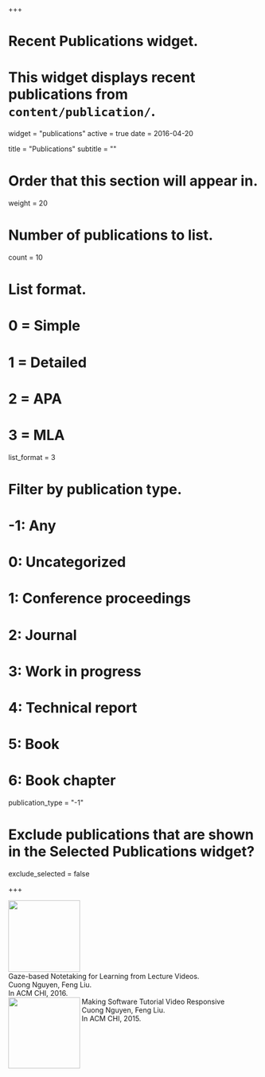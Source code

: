 +++
# Recent Publications widget.
# This widget displays recent publications from `content/publication/`.
widget = "publications"
active = true
date = 2016-04-20

title = "Publications"
subtitle = ""

# Order that this section will appear in.
weight = 20

# Number of publications to list.
count = 10

# List format.
#   0 = Simple
#   1 = Detailed
#   2 = APA
#   3 = MLA
list_format = 3

# Filter by publication type.
# -1: Any
#  0: Uncategorized
#  1: Conference proceedings
#  2: Journal
#  3: Work in progress
#  4: Technical report
#  5: Book
#  6: Book chapter
publication_type = "-1"

# Exclude publications that are shown in the Selected Publications widget?
exclude_selected = false



+++
<div id="qr" style="display:inline-block; min-width:2.2cm; height:3.8cm; align: center;vertical-align: middle;" >
  <img src="img/GazeNoter_small.png" style="height:3.8cm;">
</div>
<div style="display:inline-block;vertical-align: top;">
  Gaze-based Notetaking for Learning from Lecture Videos. 
  <br>
  Cuong Nguyen, Feng Liu. 
  <br>
  In ACM CHI, 2016.
</div>

<div id="qr" style="display:inline-block; min-width:2.2cm; height:3.8cm; align: center;vertical-align: middle;" >
  <img src="img/tutordmvnicon_small.png" style="height:3.8cm;">
</div>
<div style="display:inline-block;vertical-align: top;">
  Making Software Tutorial Video Responsive   
  <br>
  Cuong Nguyen, Feng Liu. 
  <br>
  In ACM CHI, 2015.
</div>